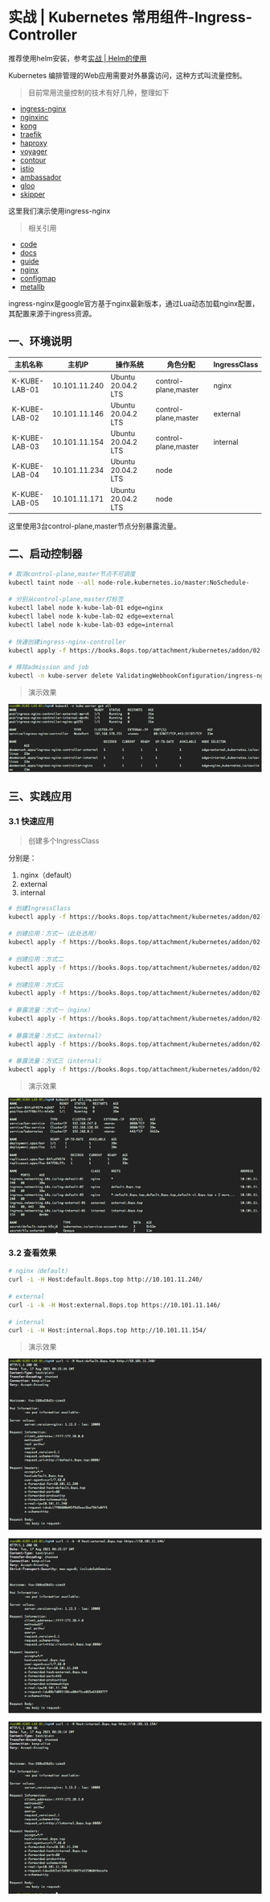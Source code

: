 # 实战 | Kubernetes 常用组件-Ingress-Controller

推荐使用helm安装，参考[实战 | Helm的使用](05-helm.md)



Kubernetes 编排管理的Web应用需要对外暴露访问，这种方式叫流量控制。

> 目前常用流量控制的技术有好几种，整理如下

- [ingress-nginx](https://github.com/kubernetes/ingress-nginx)
- [nginxinc](https://github.com/nginxinc/kubernetes-ingress)
- [kong](https://github.com/Kong/kubernetes-ingress-controller)
- [traefik](https://github.com/containous/traefik)
- [haproxy](https://github.com/jcmoraisjr/haproxy-ingress)
- [voyager](https://github.com/appscode/voyager)
- [contour](https://github.com/heptio/contour)
- [istio](https://istio.io/docs/tasks/traffic-management/ingress)
- [ambassador](https://github.com/datawire/ambassador)
- [gloo](https://github.com/solo-io/gloo)
- [skipper](https://github.com/zalando/skipper)



这里我们演示使用ingress-nginx

> 相关引用

- [code](http://github.com/kubernetes/ingress-nginx)
- [docs](https://kind.sigs.k8s.io/docs/user/ingress/#ingress-nginx)
- [guide](https://kubernetes.io/zh/docs/concepts/services-networking/ingress/)
- [nginx](https://docs.nginx.com/nginx-ingress-controller/installation/running-multiple-ingress-controllers/)
- [configmap](https://kubernetes.github.io/ingress-nginx/user-guide/nginx-configuration/configmap/)
- [metallb](https://metallb.universe.tf/)



ingress-nginx是google官方基于nginx最新版本，通过Lua动态加载nginx配置，其配置来源于ingress资源。



## 一、环境说明

| 主机名称      | 主机IP        | 操作系统           | 角色分配             | IngressClass |
| ------------- | ------------- | ------------------ | -------------------- | ------------ |
| K-KUBE-LAB-01 | 10.101.11.240 | Ubuntu 20.04.2 LTS | control-plane,master | nginx        |
| K-KUBE-LAB-02 | 10.101.11.146 | Ubuntu 20.04.2 LTS | control-plane,master | external     |
| K-KUBE-LAB-03 | 10.101.11.154 | Ubuntu 20.04.2 LTS | control-plane,master | internal     |
| K-KUBE-LAB-04 | 10.101.11.234 | Ubuntu 20.04.2 LTS | node                 |              |
| K-KUBE-LAB-05 | 10.101.11.171 | Ubuntu 20.04.2 LTS | node                 |              |

这里使用3台control-plane,master节点分别暴露流量。



## 二、启动控制器

```bash
# 取消control-plane,master节点不可调度
kubectl taint node --all node-role.kubernetes.io/master:NoSchedule-

# 分别从control-plane,master打标签
kubectl label node k-kube-lab-01 edge=nginx
kubectl label node k-kube-lab-02 edge=external
kubectl label node k-kube-lab-03 edge=internal

# 快速创建ingress-nginx-controller
kubectl apply -f https://books.8ops.top/attachment/kubernetes/addon/02-ingress-controller.yaml

# 移除admission and job
kubectl -n kube-server delete ValidatingWebhookConfiguration/ingress-nginx-admission job.batch/ingress-nginx-admission-create job.batch/ingress-nginx-admission-patch service/ingress-nginx-controller-admission
```



> 演示效果

![启动控制器](../images/kubernetes/screen/04-09.png)



## 三、实践应用

### 3.1 快速应用

> 创建多个IngressClass

分别是：

1. nginx（default）
2. external
3. internal

```bash
# 创建IngressClass
kubectl apply -f https://books.8ops.top/attachment/kubernetes/addon/02-ingress-controller/01-ingressclass.yaml

# 创建应用：方式一（此处选用）
kubectl apply -f https://books.8ops.top/attachment/kubernetes/addon/02-ingress-controller/02-app-echoserver.yaml

# 创建应用：方式二
kubectl apply -f https://books.8ops.top/attachment/kubernetes/addon/02-ingress-controller/02-app-http-echo.yaml

# 创建应用：方式三
kubectl apply -f https://books.8ops.top/attachment/kubernetes/addon/02-ingress-controller/02-app-nginx.yaml

# 暴露流量：方式一（nginx）
kubectl apply -f https://books.8ops.top/attachment/kubernetes/addon/02-ingress-controller/03-ing-default.yaml

# 暴露流量：方式二（external）
kubectl apply -f https://books.8ops.top/attachment/kubernetes/addon/02-ingress-controller/04-ing-external.yaml

# 暴露流量：方式三（internal）
kubectl apply -f https://books.8ops.top/attachment/kubernetes/addon/02-ingress-controller/05-ing-internal.yaml
```



> 演示效果

![快速应用](../images/kubernetes/screen/04-10.png)



### 3.2 查看效果

```bash
# nginx（default）
curl -i -H Host:default.8ops.top http://10.101.11.240/

# external
curl -i -k -H Host:external.8ops.top https://10.101.11.146/

# internal
curl -i -H Host:internal.8ops.top http://10.101.11.154/
```



> 演示效果

![缺省访问](../images/kubernetes/screen/04-13.png)



![access external](../images/kubernetes/screen/04-14.png)



![access internal](../images/kubernetes/screen/04-15.png)



